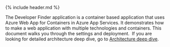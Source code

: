 
{% include header.md %}

The Developer Finder application is a container based application that uses Azure Web App for Containers in Azure App Services. It demonstrates how to make a web application with multiple technologies and containers.  This document walks you through the settings and deployment.  If you are looking for detailed architecture deep dive, go to [Architecture deep dive]({{site.baseurl}}/architecture/2001/04/01/containers.html).
